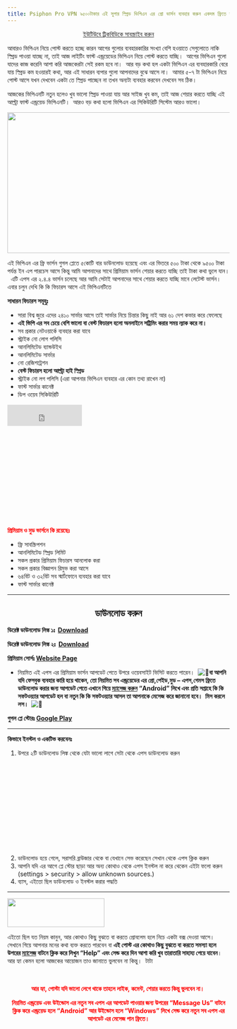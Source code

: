 ```yaml
---
title: Psiphon Pro VPN ৯৫০০টাকার এই সুপার স্প্রিড ভিপিএন এর প্রো ভার্সন ব্যবহার করুন একদম ফ্রিতে সাথে রিভিও 18MB
---
```

<div class="post_paragraph">
<div align="center">
<a href="https://bit.ly/subscribetrickbd">ইউটিউবে ট্রিকবিডিকে সাবস্ক্রাইব করুন</a> </div>
<p>আবারও ভিপিএন নিয়ে পোস্ট করতে হচ্ছে কারন আগের গুলোর ব্যবহারকারির সংখ্যা বেশি হওয়াতে সেগুলোতে নাকি স্প্রিড পাওয়া যাচ্ছে না, তাই আজ লাইটিং ফাস্ট এন্ড্রয়েডের ভিপিএন নিয়ে পোস্ট করতে যাচ্ছি।&nbsp; আগের ভিপিএন গুলো যাদের কাজ করেনি আশা করি আজকেরটা সেই রকম হবে না।&nbsp; আর বড় কথা হল একটা ভিপিএন এর ব্যবহারকারি বেরে যায় স্প্রিড কম হওয়ারই কথা, আর এই সাধারন ব্যপার গুলো আপনাদের বুঝে আসে না।&nbsp; আমার ৫-৭ টা ভিপিএন নিয়ে পোস্ট আসে যখন দেখবেন একটা তে স্প্রিড পাচ্ছেন না তখন অন্যটা ব্যবহার করবেন দেখবেন সব ঠিক।</p>
<p>আজকের ভিপিএনটি নতুন হলেও খুব ভালো স্প্রিড পাওয়া যায় আর সাইজ খুব কম, তাই আজ শেয়ার করতে যাচ্ছি এই আল্ট্রা ফাস্ট এন্ড্রয়েড ভিপিএনটি।&nbsp; আরও বড় কথা হলো ভিপিএন এর সিকিউরিটি সিস্টেম আরও ভালো।</p>
<p><img class="aligncenter wp-image-408 size-full" src="https://techbd.altervista.org/wp-content/uploads/2019/10/Psiphon-Pro-VPN-01.jpg" alt="" width="562" height="319"></p>
<p>এই ভিপিএন এর ফ্রি ভার্সন গুগল প্লেতে ৫কোটি বার ডাউনলোড হয়েছে এবং এর ভিতরে ৫০০ টাকা থেকে ৯৫০০ টাকা পর্যন্ত ইন এপ পারচেস আসে কিন্তু আমি আপনাদের সাথে প্রিমিয়াম ভার্সন শেয়ার করতে যাচ্ছি তাই টাকা কথা ভুলে যান।&nbsp; এটি এপস এর ২.৪.৪ ভার্সন চলেছে আর আমি সেটাই আপনাদের সাথে শেয়ার করতে যাচ্ছি মানে লেটেস্ট ভার্সন।&nbsp; এবার চলুন দেখি কি কি ফিচারস আসে এই ভিপিএনটিতে</p>
<p><strong>সাধারন ফিচারস সমূহুঃ</strong></p>
<ul>
<li>সারা বিশ্ব জুরে এদের ২৪১০ সার্ভার আসে তাই সার্ভার নিয়ে চিন্তার কিছু নাই আর ৬১ দেশ কভার করে ফেলেছে</li>
<li><strong>এই ভিপি এর সব চেয়ে বেশি ভালো বা বেস্ট ফিচারস হলো অনলাইনে সট্রিমিং করার সময় ল্যাক করে না।</strong></li>
<li>সব প্রকার নেটওয়ার্কে ব্যবহার করা যাবে</li>
<li>স্ট্রাইক নো লোগ পলিসি</li>
<li>আনলিমিটেড ব্যান্ডউইথ</li>
<li>আনলিমিটেড সার্ভার</li>
<li>নো রেজিশট্রেশন</li>
<li><strong>বেস্ট ফিচারস হলো আল্ট্রা হাই স্প্রিড</strong></li>
<li>স্ট্রাইক নো লগ পলিসি (এরা আপনার ভিপিএন ব্যবহার এর কোন তথ্য রাখেন না)</li>
<li>ফাস্ট সার্ভার কানেক্ট</li>
<li>ডিপ ওয়েব সিকিউরিটি</li>
</ul><div class="trickbd-ad inside-post-ad inside_posts_p_1_ad_code" style="margin-top: 10px; margin-bottom: 10px"><div style="text-indent: 0px; margin: 0px; padding: 0px; background: transparent none repeat scroll 0% 0%; border-style: none; float: none; line-height: normal; font-size: 1px; vertical-align: baseline; display: inline-block; width: 169px; height: 48px;" id="___ytsubscribe_1"><iframe ng-non-bindable="" hspace="0" marginheight="0" marginwidth="0" scrolling="no" style="position: static; top: 0px; width: 169px; margin: 0px; border-style: none; left: 0px; visibility: visible; height: 48px;" tabindex="0" vspace="0" id="I1_1571743308294" name="I1_1571743308294" src="https://www.youtube.com/subscribe_embed?usegapi=1&amp;channelid=UC3OTCCJNrjyPhcRFzLPYd3g&amp;layout=full&amp;theme=dark&amp;count=default&amp;origin=https%3A%2F%2Ftrickbd.com&amp;gsrc=3p&amp;jsh=m%3B%2F_%2Fscs%2Fapps-static%2F_%2Fjs%2Fk%3Doz.gapi.en.7kWSr24wXFc.O%2Fam%3DwQE%2Fd%3D1%2Fct%3Dzgms%2Frs%3DAGLTcCN-4ZptW5UzimRFZRBm6izu5h2ZaQ%2Fm%3D__features__#_methods=onPlusOne%2C_ready%2C_close%2C_open%2C_resizeMe%2C_renderstart%2Concircled%2Cdrefresh%2Cerefresh%2Conload&amp;id=I1_1571743308294&amp;_gfid=I1_1571743308294&amp;parent=https%3A%2F%2Ftrickbd.com&amp;pfname=&amp;rpctoken=19427520" data-gapiattached="true" width="100%" frameborder="0"></iframe></div>

<script async="" src="//pagead2.googlesyndication.com/pagead/js/adsbygoogle.js"></script>
<ins class="adsbygoogle" style="display: block; text-align: center; height: 200px;" data-ad-layout="in-article" data-ad-format="fluid" data-ad-client="ca-pub-3835532944205431" data-ad-slot="6270061085" data-adsbygoogle-status="done"><ins id="aswift_2_expand" style="display:inline-table;border:none;height:200px;margin:0;padding:0;position:relative;visibility:visible;width:1200px;background-color:transparent;"><ins id="aswift_2_anchor" style="display:block;border:none;height:200px;margin:0;padding:0;position:relative;visibility:visible;width:1200px;background-color:transparent;"><iframe marginwidth="0" marginheight="0" vspace="0" hspace="0" allowtransparency="true" scrolling="no" allowfullscreen="true" onload="var i=this.id,s=window.google_iframe_oncopy,H=s&amp;&amp;s.handlers,h=H&amp;&amp;H[i],w=this.contentWindow,d;try{d=w.document}catch(e){}if(h&amp;&amp;d&amp;&amp;(!d.body||!d.body.firstChild)){if(h.call){setTimeout(h,0)}else if(h.match){try{h=s.upd(h,i)}catch(e){}w.location.replace(h)}}" id="aswift_2" name="aswift_2" style="left:0;position:absolute;top:0;border:0px;width:1200px;height:200px;" width="1200" height="200" frameborder="0"></iframe></ins></ins></ins>
<script>
     (adsbygoogle = window.adsbygoogle || []).push({});
</script></div>
<p><span style="color: #ff0000"><strong>প্রিমিয়াম ও মুড ভার্সনে কি রয়েছেঃ</strong></span></p>
<ul>
<li>ফ্রি সাবস্ক্রিপশন</li>
<li>আনলিমিটেড স্প্রিড লিমিট</li>
<li>সকল প্রকার প্রিমিয়াম ফিচারস আনলোক করা</li>
<li>সকল প্রকার বিজ্ঞাপন রিমুভ করা আসে</li>
<li>৬৪বিট ও ৩২বিট সব স্মার্টফোনে ব্যবহার করা যাবে</li>
<li>ফাস্ট সার্ভার কানেক্ট</li>
</ul>
<hr>
<h2 style="text-align: center">ডাউনলোড করুন</h2>
<p><strong>ডিরেক্ট ডাউনলোড লিঙ্ক ১ঃ&nbsp; <a href="https://usersdrive.com/ewcqenlr4s42.html">Download</a></strong></p>
<p><strong>ডিরেক্ট ডাউনলোড লিঙ্ক ২ঃ&nbsp; <a href="https://intoupload.net/667bxgluol9l">Download</a></strong></p>
<p><strong>প্রিমিয়াম সোর্সঃ <a href="https://mksorb.com/psiphon-pro-apk/">Website Page</a></strong></p>
<ul>
<li>নিয়মিত এই এপস এর প্রিমিয়াম ভার্সন আপডেট পেতে উপরে ওয়েবসাইট ভিসিট করতে পারেন।&nbsp; <img draggable="false" class="emoji" alt="🔔" src="https://s.w.org/images/core/emoji/11/svg/1f514.svg"><strong>বা আপনি যদি ফেসবুক ব্যবহার কারি হয়ে থাকেন, তো নিয়মিত সব এন্ড্রয়েডের এর প্রো,পেইড,মুড – এপস,গেমস ফ্রিতে ডাউনলোড করার জন্য আপডেট পেতে এখানে গিয়ে <a href="https://m.me/MKsOrbOfficial">ম্যাসেজ করুন</a> “Android” লিখে এবং প্রতি সপ্তাহে কি কি সফটওয়্যার আপডেট হল বা নতুন কি কি সফটওয়্যার আসল তা আপনাকে মেসেজ করে জানানো হবে।&nbsp; মিস করলে লস।&nbsp; <img draggable="false" class="emoji" alt="🔔" src="https://s.w.org/images/core/emoji/11/svg/1f514.svg"></strong></li>
</ul>
<p><strong>গুগল প্লে স্টোরঃ <a href="https://play.google.com/store/apps/details?id=com.psiphon3.subscription&amp;hl=en">Google Play</a></strong></p>
<hr>
<p><strong>কিভাবে ইনস্টল ও একটিভ করবেনঃ</strong></p>
<ol>
<li>উপরে ২টি ডাউনলোড লিঙ্ক থেকে যেটা ভালো লাগে সেটা থেকে এপস ডাউনলোড করুন</li><div class="trickbd-ad inside-post-ad inside_posts_p_8_ad_code" style="margin-top: 10px; margin-bottom: 10px"><script async="" src="//pagead2.googlesyndication.com/pagead/js/adsbygoogle.js"></script>
<ins class="adsbygoogle" style="display: block; text-align: center; height: 200px;" data-ad-layout="in-article" data-ad-format="fluid" data-ad-client="ca-pub-3835532944205431" data-ad-slot="6270061085" data-adsbygoogle-status="done"><ins id="aswift_3_expand" style="display:inline-table;border:none;height:200px;margin:0;padding:0;position:relative;visibility:visible;width:1200px;background-color:transparent;"><ins id="aswift_3_anchor" style="display:block;border:none;height:200px;margin:0;padding:0;position:relative;visibility:visible;width:1200px;background-color:transparent;"><iframe marginwidth="0" marginheight="0" vspace="0" hspace="0" allowtransparency="true" scrolling="no" allowfullscreen="true" onload="var i=this.id,s=window.google_iframe_oncopy,H=s&amp;&amp;s.handlers,h=H&amp;&amp;H[i],w=this.contentWindow,d;try{d=w.document}catch(e){}if(h&amp;&amp;d&amp;&amp;(!d.body||!d.body.firstChild)){if(h.call){setTimeout(h,0)}else if(h.match){try{h=s.upd(h,i)}catch(e){}w.location.replace(h)}}" id="aswift_3" name="aswift_3" style="left:0;position:absolute;top:0;border:0px;width:1200px;height:200px;" width="1200" height="200" frameborder="0"></iframe></ins></ins></ins>
<script>
     (adsbygoogle = window.adsbygoogle || []).push({});
</script></div>
<li>ডাউনলোড হয়ে গেলে, সরাসরি ব্রাউজার থেকে বা যেখানে সেভ করেছেন সেখান থেকে এপস ক্লিক করুন</li>
<li>আপনি যদি এর আগে প্লে স্টোর ছাড়া আর অন্য কোথাও থেকে এপস ইনস্টল না করে থেকেন এইটা ফলো করুন (settings &gt; security &gt; allow unknown sources.)</li>
<li>ব্যাস, এইতো ছিল ডাউনলোড ও ইনস্টল করার পদ্ধতি</li>
</ol>
<hr>
<p><a href="https://m.me/MKsOrbOfficial" target="_blank" rel="noopener noreferrer"><img class="alignnone" src="https://inboxer.xeroneit.net/assets/images/messenger_button/1.png" alt="" width="220" height="65"></a></p>
<p>এইতো ছিল যত নিয়ম কানুন, আর কোথাও কিছু বুঝতে বা করতে প্রোবলেম হলে নিচে একটা বক্স দেওয়া আসে।&nbsp; সেখানে গিয়ে আপনার মনের কথা ব্যক্ত করতে পারবেন বা <strong>এই পোস্ট এর কোথাও কিছু বুঝতে বা করতে সমস্যা হলে উপরের <a href="https://m.me/MKsOrbOfficial">ম্যাসেজ</a> বাটনে ক্লিক করে লিখুন “Help” এবং সেন্ড করে দিন আশা করি খুব তারাতারি সাহায্য পেয়ে যাবেন</strong>।&nbsp; আর হ্যা কেমন হলো আজকের আয়োজন তাও জানাতে ভুলবেন না কিন্তু।&nbsp; টাটা</p>
<p>&nbsp;</p>
<p style="text-align: center"><span style="color: #ff0000"><strong>আর হ্যা, পোস্টা যদি ভালো লেগে থাকে তাহলে লাইক, কমেন্ট, শেয়ার করতে কিন্তু ভুলবেন না।&nbsp;</strong></span></p>
<p style="text-align: center"><strong><span style="color: #ff0000">নিয়মিত এন্ড্রয়েড এবং উইন্ডোস এর নতুন সব এপস এর আপডেট পাওয়ার জন্য উপরের “Message Us” বাটনে ক্লিক করে এন্ড্রয়েড হলে “Android” আর উইন্ডোস হলে “Windows” লিখে সেন্ড করে নতুন সব এপস এর আপডেট এর মেসেজ পান ফ্রিতে।</span></strong></p>

</div>
